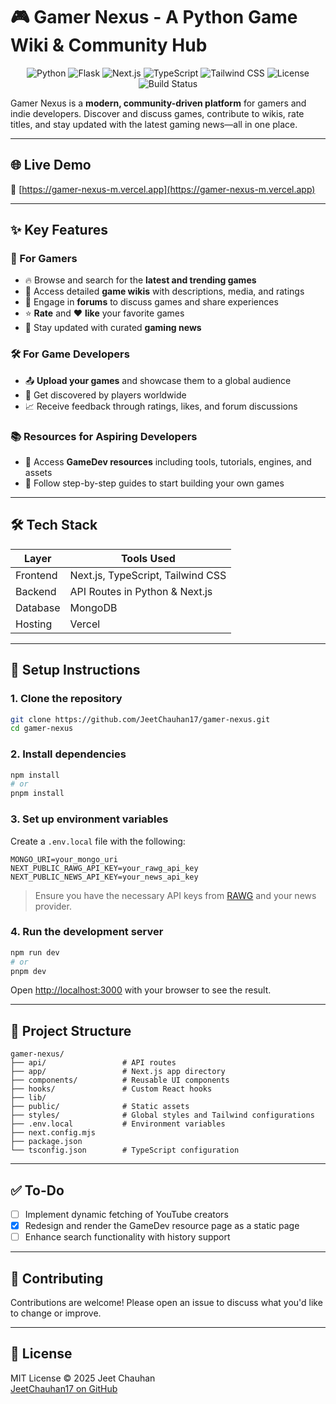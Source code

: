 # 🎮 Gamer Nexus - A Python Game Wiki & Community Hub

<p align="center">
  <img src="https://img.shields.io/badge/Python-3.10+-blue?logo=python" alt="Python" />
  <img src="https://img.shields.io/badge/Flask-Web_Framework-lightgrey?logo=flask" alt="Flask" />
  <img src="https://img.shields.io/badge/Next.js-13+-black?logo=next.js" alt="Next.js" />
  <img src="https://img.shields.io/badge/TypeScript-4.0+-blue?logo=typescript" alt="TypeScript" />
  <img src="https://img.shields.io/badge/Tailwind_CSS-3.0+-cyan?logo=tailwind-css" alt="Tailwind CSS" />
  <img src="https://img.shields.io/badge/License-MIT-yellow.svg" alt="License" />
  <img src="https://img.shields.io/badge/Build-passing-brightgreen" alt="Build Status" />
</p>

Gamer Nexus is a **modern, community-driven platform** for gamers and indie developers. Discover and discuss games, contribute to wikis, rate titles, and stay updated with the latest gaming news—all in one place.

---

## 🌐 Live Demo

🔗 [https://gamer-nexus-m.vercel.app](https://gamer-nexus-m.vercel.app)

---

## ✨ Key Features

### 👾 For Gamers

- 🔥 Browse and search for the **latest and trending games**
- 📖 Access detailed **game wikis** with descriptions, media, and ratings
- 💬 Engage in **forums** to discuss games and share experiences
- ⭐ **Rate** and ❤️ **like** your favorite games
- 📰 Stay updated with curated **gaming news**

### 🛠️ For Game Developers

- 📤 **Upload your games** and showcase them to a global audience
- 🧩 Get discovered by players worldwide
- 📈 Receive feedback through ratings, likes, and forum discussions

### 📚 Resources for Aspiring Developers

- 🧠 Access **GameDev resources** including tools, tutorials, engines, and assets
- 🚀 Follow step-by-step guides to start building your own games

---

## 🛠️ Tech Stack

| Layer      | Tools Used                        |
|------------|-----------------------------------|
| Frontend   | Next.js, TypeScript, Tailwind CSS |
| Backend    | API Routes in Python & Next.js    |
| Database   | MongoDB                           |
| Hosting    | Vercel                            |

---

## 🔧 Setup Instructions

### 1. Clone the repository

```bash
git clone https://github.com/JeetChauhan17/gamer-nexus.git
cd gamer-nexus
```

### 2. Install dependencies

```bash
npm install
# or
pnpm install
```

### 3. Set up environment variables

Create a `.env.local` file with the following:

```env
MONGO_URI=your_mongo_uri
NEXT_PUBLIC_RAWG_API_KEY=your_rawg_api_key
NEXT_PUBLIC_NEWS_API_KEY=your_news_api_key
```

> Ensure you have the necessary API keys from [RAWG](https://rawg.io/apidocs) and your news provider.

### 4. Run the development server

```bash
npm run dev
# or
pnpm dev
```

Open [http://localhost:3000](http://localhost:3000) with your browser to see the result.

---

## 📂 Project Structure

```
gamer-nexus/
├── api/                 # API routes
├── app/                 # Next.js app directory
├── components/          # Reusable UI components
├── hooks/               # Custom React hooks
├── lib/                 
├── public/              # Static assets
├── styles/              # Global styles and Tailwind configurations
├── .env.local           # Environment variables
├── next.config.mjs      
├── package.json         
└── tsconfig.json        # TypeScript configuration
```

---

## ✅ To-Do

- [ ] Implement dynamic fetching of YouTube creators
- [x] Redesign and render the GameDev resource page as a static page
- [ ] Enhance search functionality with history support

---

## 🤝 Contributing

Contributions are welcome! Please open an issue to discuss what you'd like to change or improve.

---

## 📄 License

MIT License © 2025 Jeet Chauhan  
[JeetChauhan17 on GitHub](https://github.com/JeetChauhan17)
